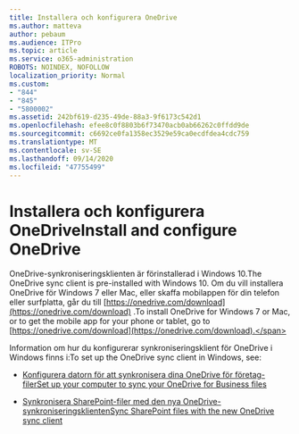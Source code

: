```yaml
---
title: Installera och konfigurera OneDrive
ms.author: matteva
author: pebaum
ms.audience: ITPro
ms.topic: article
ms.service: o365-administration
ROBOTS: NOINDEX, NOFOLLOW
localization_priority: Normal
ms.custom:
- "844"
- "845"
- "5800002"
ms.assetid: 242bf619-d235-49de-88a3-9f6173c542d1
ms.openlocfilehash: efee8c0f8803b6f73470acb0ab66262c0ffdd9de
ms.sourcegitcommit: c6692ce0fa1358ec3529e59ca0ecdfdea4cdc759
ms.translationtype: MT
ms.contentlocale: sv-SE
ms.lasthandoff: 09/14/2020
ms.locfileid: "47755499"
---
```

# <a name="install-and-configure-onedrive"></a><span data-ttu-id="61270-102">Installera och konfigurera OneDrive</span><span class="sxs-lookup"><span data-stu-id="61270-102">Install and configure OneDrive</span></span>

<span data-ttu-id="61270-103">OneDrive-synkroniseringsklienten är förinstallerad i Windows 10.</span><span class="sxs-lookup"><span data-stu-id="61270-103">The OneDrive sync client is pre-installed with Windows 10.</span></span> <span data-ttu-id="61270-104">Om du vill installera OneDrive för Windows 7 eller Mac, eller skaffa mobilappen för din telefon eller surfplatta, går du till [https://onedrive.com/download](https://onedrive.com/download) .</span><span class="sxs-lookup"><span data-stu-id="61270-104">To install OneDrive for Windows 7 or Mac, or to get the mobile app for your phone or tablet, go to [https://onedrive.com/download](https://onedrive.com/download).</span></span>
  
<span data-ttu-id="61270-105">Information om hur du konfigurerar synkroniseringsklient för OneDrive i Windows finns i:</span><span class="sxs-lookup"><span data-stu-id="61270-105">To set up the OneDrive sync client in Windows, see:</span></span>
  
- [<span data-ttu-id="61270-106">Konfigurera datorn för att synkronisera dina OneDrive för företag-filer</span><span class="sxs-lookup"><span data-stu-id="61270-106">Set up your computer to sync your OneDrive for Business files</span></span>](https://go.microsoft.com/fwlink/?linkid=533375)

- [<span data-ttu-id="61270-107">Synkronisera SharePoint-filer med den nya OneDrive-synkroniseringsklienten</span><span class="sxs-lookup"><span data-stu-id="61270-107">Sync SharePoint files with the new OneDrive sync client</span></span>](https://go.microsoft.com/fwlink/?linkid=871666)
